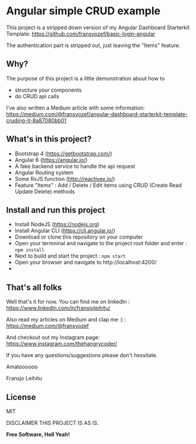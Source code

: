 # Angular simple CRUD example
This project is a stripped down version of my Angular Dashboard Starterkit Template: https://github.com/fransyozef/basic-login-angular

The authentication part is stripped out, just leaving the "Items" feature.

## Why?
The purpose of this project is a little demonstration about how to 
- structure your components
- do CRUD api calls

I've also written a Medium article with some information: https://medium.com/@fransyozef/angular-dashboard-starterkit-template-cruding-it-8a87080bb01

## What's in this project?
- Bootstrap 4 (https://getbootstrap.com/)
- Angular 6 (https://angular.io/)
- A fake backend service to handle the api request
- Angular Routing system
- Some RxJS function (http://reactivex.io/) 
- Feature "Items"   : Add / Delete / Edit items using CRUD (Create Read Update Delete) methods

## Install and run this project
- Install NodeJS (https://nodejs.org)
- Install Angular CLI (https://cli.angular.io/)
- Download or clone this repository on your computer
- Open your termninal and navigate to the project root folder and enter :  ``` npm install ```
- Next to build and start the project : ``` npm start ```
- Open your browser and navigate to http://localhost:4200/
- 
## That's all folks
Well that's it for now. You can find me on linkedIn : https://www.linkedin.com/in/fransjoleihitu/

Also read my articles on Medium and clap me :) : https://medium.com/@fransyozef

And checkout out my Instagram page: https://www.instagram.com/thehangrycoder/

If you have any questions/suggestions please don't hessitate.

Amatoooooo

Fransjo Leihitu


License
----

MIT

DISCLAIMER
THIS PROJECT IS AS IS.


**Free Software, Hell Yeah!**